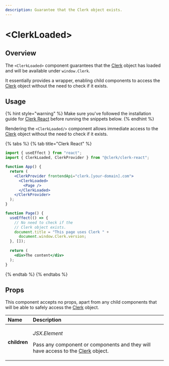 ```yaml
---
description: Guarantee that the Clerk object exists.
---
```


# &lt;ClerkLoaded&gt;

## Overview

The `<ClerkLoaded>` component guarantees that the [Clerk](../../reference/clerkjs/clerk.md) object has loaded and will be available under `window.Clerk`.

It essentially provides a wrapper, enabling child components to access the [Clerk](../../reference/clerkjs/clerk.md) object without the need to check if it exists. 

## Usage

{% hint style="warning" %}
Make sure you've followed the installation guide for [Clerk React](../../reference/clerk-react/installation.md) before running the snippets below.
{% endhint %}

Rendering the `<ClerkLoaded/>` component allows immediate access to the [Clerk](../../reference/clerkjs/clerk.md) object without the need to check if it exists.

{% tabs %}
{% tab title="Clerk React" %}
```jsx
import { useEffect } from "react";
import { ClerkLoaded, ClerkProvider } from "@clerk/clerk-react";

function App() {
  return (
    <ClerkProvider frontendApi="clerk.[your-domain].com">
      <ClerkLoaded>
        <Page />
      </ClerkLoaded>
    </ClerkProvider>
  );
}

function Page() {
  useEffect(() => {
    // No need to check if the 
    // Clerk object exists.
    document.title = "This page uses Clerk " + 
      document.window.Clerk.version;
  }, []);
  
  return (
    <div>The content</div>
  );
}
```
{% endtab %}
{% endtabs %}

## Props

This component accepts no props, apart from any child components that will be able to safely access the [Clerk](../../reference/clerkjs/clerk.md) object.

<table>
  <thead>
    <tr>
      <th style="text-align:left">Name</th>
      <th style="text-align:left">Description</th>
    </tr>
  </thead>
  <tbody>
    <tr>
      <td style="text-align:left"><b>children</b>
      </td>
      <td style="text-align:left">
        <p><em>JSX.Element</em>
        </p>
        <p>Pass any component or components and they will have access to the <a href="../../reference/clerkjs/clerk.md">Clerk</a> object.</p>
      </td>
    </tr>
  </tbody>
</table>



